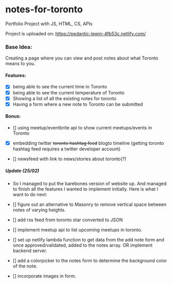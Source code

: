 # notes-for-toronto
Portfolio Project with JS, HTML, CS, APIs

Project is uploaded on: 
https://pedantic-lewin-4fb53c.netlify.com/

### Base Idea:
Creating a page where you can view and post notes about what Toronto means to you. 

#### Features:
- [x] being able to see the current time in Toronto
- [x] being able to see the current temperature of Toronto
- [x] Showing a list of all the existing notes for toronto 
- [x] Having a form where a new note to Toronto can be submitted

#### Bonus: 
- [] using meetup/eventbrite api to show current meetups/events in Toronto 
- [x] embedding twitter ~~toronto hashtag feed~~ blogto timeline (getting toronto hashtag feed requires a twitter developer account)
- [] newsfeed with link to news/stories about toronto(?)

##### Update (25/02)
- So I managed to put the barebones version of website up. And managed to finish all the features I wanted to implement initially. Here is what I want to do next:

- [] figure out an alternative to Masonry to remove vertical space between notes of varying heights.
- [] add rss feed from toronto star converted to JSON
- [] implement meetup api to list upcoming meetups in toronto.
- [] set up netlify lambda function to get data from the add note form and once approved/validated, added to the notes array. OR implement backend server. 
- [] add a colorpicker to the notes form to determine the background color of the note. 
- [] incorporate images in form. 